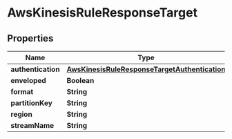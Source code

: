 

# AwsKinesisRuleResponseTarget


## Properties

| Name | Type | Description | Notes |
|------------ | ------------- | ------------- | -------------|
|**authentication** | [**AwsKinesisRuleResponseTargetAuthentication**](AwsKinesisRuleResponseTargetAuthentication.md) |  |  |
|**enveloped** | **Boolean** |  |  [optional] |
|**format** | **String** |  |  |
|**partitionKey** | **String** |  |  |
|**region** | **String** |  |  |
|**streamName** | **String** |  |  |



